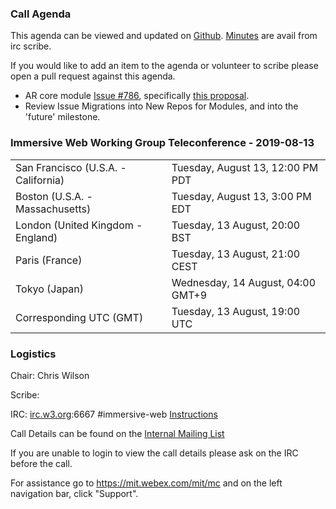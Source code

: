 ### Call Agenda

This agenda can be viewed and updated on [Github](https://github.com/immersive-web/administrivia/blob/master/meetings/wg/2019-08-13-Immersive_Web_Working_Group_Teleconference-agenda.md).
[Minutes](https://www.w3.org/2019/08/13-immersive-web-minutes.html) are avail from irc scribe.

If you would like to add an item to the agenda or volunteer to scribe please open a pull request against this agenda.

* AR core module [Issue #786](https://github.com/immersive-web/webxr/issues/786#), specifically [this proposal](https://github.com/immersive-web/webxr/issues/786#issuecomment-520656458).
* Review Issue Migrations into New Repos for Modules, and into the 'future' milestone.

### Immersive Web Working Group Teleconference - 2019-08-13

<table>
<tr><td> San Francisco (U.S.A. - California) <td> Tuesday, August 13, 12:00 PM PDT
<tr><td> Boston (U.S.A. - Massachusetts) <td> Tuesday, August 13, 3:00 PM EDT
<tr><td> London (United Kingdom - England) <td> Tuesday, 13 August, 20:00 BST
<tr><td> Paris (France) <td> Tuesday, 13 August, 21:00 CEST
<tr><td> Tokyo (Japan) <td> Wednesday, 14 August, 04:00 GMT+9
<tr><td> Corresponding UTC (GMT) <td> Tuesday, 13 August, 19:00 UTC
</table>

### Logistics

Chair: Chris Wilson

Scribe:

IRC: [irc.w3.org](http://irc.w3.org/):6667 #immersive-web [Instructions](https://github.com/immersive-web/administrivia/blob/master/IRC.md)

Call Details can be found on the [Internal Mailing List](https://lists.w3.org/Archives/Member/internal-immersive-web/2019Feb/0002.html)

If you are unable to login to view the call details please ask on the IRC before the call.

For assistance go to https://mit.webex.com/mit/mc  and on the left navigation bar, click "Support".
          
